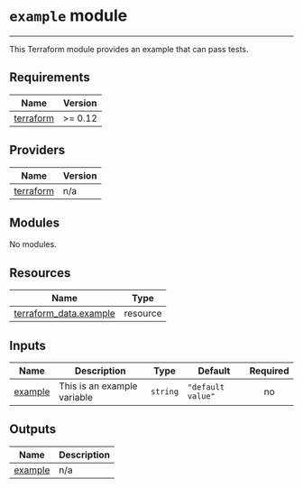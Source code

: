 # `example` module

---

This Terraform module provides an example that can pass tests.

<!-- BEGIN_TF_DOCS -->

## Requirements

| Name                                                                     | Version |
| ------------------------------------------------------------------------ | ------- |
| <a name="requirement_terraform"></a> [terraform](#requirement_terraform) | >= 0.12 |

## Providers

| Name                                                               | Version |
| ------------------------------------------------------------------ | ------- |
| <a name="provider_terraform"></a> [terraform](#provider_terraform) | n/a     |

## Modules

No modules.

## Resources

| Name                                                                                                             | Type     |
| ---------------------------------------------------------------------------------------------------------------- | -------- |
| [terraform_data.example](https://registry.terraform.io/providers/hashicorp/terraform/latest/docs/resources/data) | resource |

## Inputs

| Name                                                   | Description                 | Type     | Default           | Required |
| ------------------------------------------------------ | --------------------------- | -------- | ----------------- | :------: |
| <a name="input_example"></a> [example](#input_example) | This is an example variable | `string` | `"default value"` |    no    |

## Outputs

| Name                                                     | Description |
| -------------------------------------------------------- | ----------- |
| <a name="output_example"></a> [example](#output_example) | n/a         |

<!-- END_TF_DOCS -->
